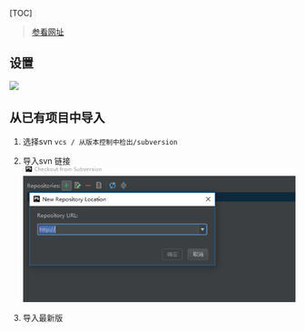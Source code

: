 [TOC]

> [参看网址](https://blog.csdn.net/Knight_quan/article/details/51889476)

## 设置
![](https://img-blog.csdn.net/20160712154050806?watermark/2/text/aHR0cDovL2Jsb2cuY3Nkbi5uZXQv/font/5a6L5L2T/fontsize/400/fill/I0JBQkFCMA==/dissolve/70/gravity/Center)

## 从已有项目中导入
1. 选择svn
`vcs / 从版本控制中检出/subversion`

2.  导入svn 链接
![](images/Snipaste_2018-06-13_18-41-19.png)

3. 导入最新版


